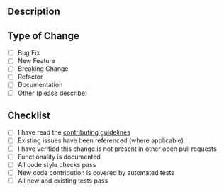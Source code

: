 ## Description

<!-- TODO: Delete this comment and replace it with a meaningful description of what this change will do, or is for. Bonus points for linking back to related issues or PRs!  -->

<!-- Please note that by not including a description, you are asking reviewers to do extra work to understand the context of this change, which may lead to your PR taking much longer to review, or result in it not being reviewed at all. -->

## Type of Change

- [ ] Bug Fix
- [ ] New Feature
- [ ] Breaking Change
- [ ] Refactor
- [ ] Documentation
- [ ] Other (please describe)

## Checklist

<!-- TODO: Update the link below to point to your project's contributing guidelines -->

- [ ] I have read the [contributing guidelines](https://github.com/wayfair-incubator/oss-template/blob/main/CONTRIBUTING.md)
- [ ] Existing issues have been referenced (where applicable)
- [ ] I have verified this change is not present in other open pull requests
- [ ] Functionality is documented
- [ ] All code style checks pass
- [ ] New code contribution is covered by automated tests
- [ ] All new and existing tests pass
